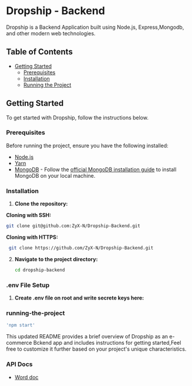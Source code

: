 # Dropship - Backend

Dropship is a Backend Application built using Node.js, Express,Mongodb, and other modern web technologies.

## Table of Contents

- [Getting Started](#getting-started)
  - [Prerequisites](#prerequisites)
  - [Installation](#installation)
  - [Running the Project](#running-the-project)


## Getting Started

To get started with Dropship, follow the instructions below.

### Prerequisites

Before running the project, ensure you have the following installed:

- [Node.js](https://nodejs.org/)
- [Yarn](https://yarnpkg.com/)
- [MongoDB](https://www.mongodb.com/try/download) - Follow the [official MongoDB installation guide](https://docs.mongodb.com/manual/installation/) to install MongoDB on your local machine.

### Installation

1. **Clone the repository:**

  **Cloning with SSH:**
 

   ```bash
   git clone git@github.com:ZyX-N/Dropship-Backend.git

   ```
  **Cloning with HTTPS:**

 ```bash
  git clone https://github.com/ZyX-N/Dropship-Backend.git

   ```


2. **Navigate to the project directory:**

   ```bash
   cd dropship-backend

   ```


### .env File Setup

1. **Create .env file on root and write secrete keys here:**

### running-the-project

```bash
'npm start'

```

This updated README provides a brief overview of Dropship as an e-commerce Bckend app and includes instructions for getting started,Feel free to customize it further based on your project's unique characteristics.


### API Docs

- [Word doc](https://docs.google.com/document/d/1ryrS_HdC7fFK234keYlo8DmVxk2TeycXxU1eAtaLQWo/edit?usp=sharing)
